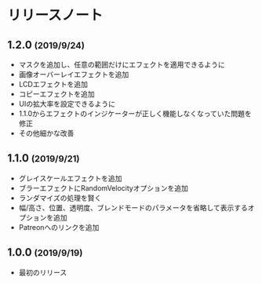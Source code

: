 # リリースノート
## 1.2.0 <small>(2019/9/24)</small>
* マスクを追加し、任意の範囲だけにエフェクトを適用できるように
* 画像オーバーレイエフェクトを追加
* LCDエフェクトを追加
* コピーエフェクトを追加
* UIの拡大率を設定できるように
* 1.1.0からエフェクトのインジケーターが正しく機能しなくなっていた問題を修正
* その他細かな改善

## 1.1.0 <small>(2019/9/21)</small>
* グレイスケールエフェクトを追加
* ブラーエフェクトにRandomVelocityオプションを追加
* ランダマイズの処理を賢く
* 幅/高さ、位置、透明度、ブレンドモードのパラメータを省略して表示するオプションを追加
* Patreonへのリンクを追加

## 1.0.0 <small>(2019/9/19)</small>
* 最初のリリース
